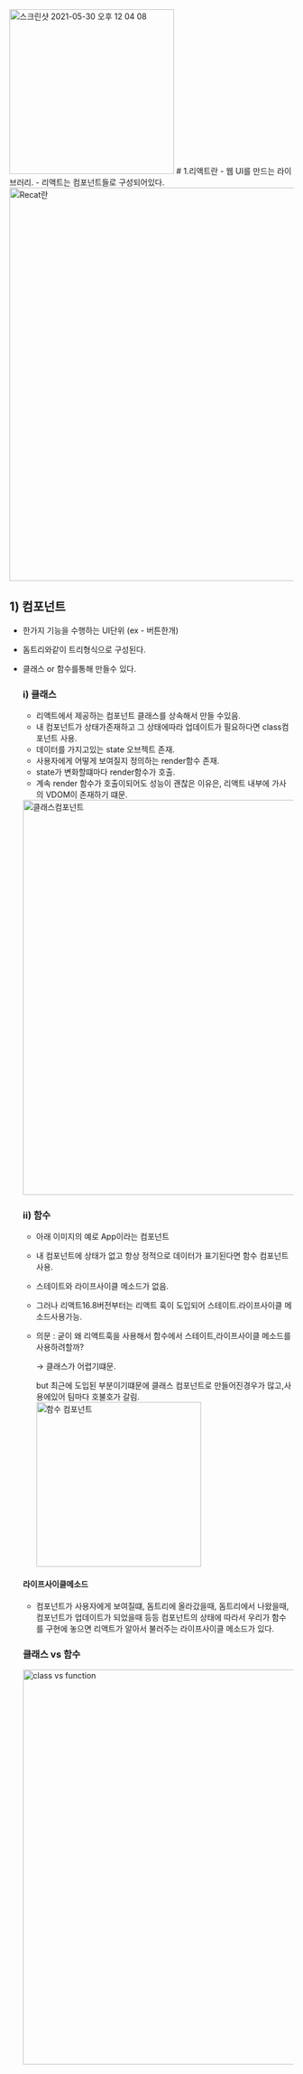 <img width="292" alt="스크린샷 2021-05-30 오후 12 04 08" src="https://user-images.githubusercontent.com/58588011/120090661-34ed4f00-c13f-11eb-97d3-c81443526905.png">
# 1.리액트란
- 웹 UI를 만드는 라이브러리.
- 리액트는 컴포넌트들로 구성되어있다.
<img width="697" alt="Recat란" src="https://user-images.githubusercontent.com/58588011/119258310-15689a80-bc04-11eb-9535-034fba23a3da.png">

## 1) 컴포넌트
- 한가지 기능을 수행하는 UI단위 (ex - 버튼한개)
- 돔트리와같이 트리형식으로 구성된다.
- 클래스 or 함수를통해 만들수 있다.

  ### i) 클래스
  - 리액트에서 제공하는 컴포넌트 클래스를 상속해서 만들 수있음.  
  - 내 컴포넌트가 상태가존재하고 그 상태에따라 업데이트가 필요하다면 class컴포넌트 사용.
  - 데이터를 가지고있는 state 오브젝트 존재.
  - 사용자에게 어떻게 보여질지 정의하는 render함수 존재.
  - state가 변화할떄마다 render함수가 호출.
  - 계속 render 함수가 호출이되어도 성능이 괜찮은 이유은, 리액트 내부에 가사의 VDOM이 존재하기 떄문.
  <img width="700" alt="클래스컴포넌트" src="https://user-images.githubusercontent.com/58588011/119258588-4bf2e500-bc05-11eb-85c0-4cc66fb2dce0.png">

  ### ii) 함수
  - 아래 이미지의 예로 App이라는 컴포넌트 
  - 내 컴포넌트에 상태가 없고 항상 정적으로 데이터가 표기된다면 함수 컴포넌트 사용.
  - 스테이트와 라이프사이클 메소드가 없음.
  - 그러나 리액트16.8버전부터는 리액트 훅이 도입되어 스테이트.라이프사이클 메소드사용가능.
  - 의문 : 굳이 왜 리액트훅을 사용해서 함수에서 스테이트,라이프사이클 메소드를 사용하려할까?

    → 클래스가 어렵기떄문.

    but 최근에 도입된 부분이기떄문에 클래스 컴포넌트로 만들어진경우가 많고,사용에있어 팀마다 호불호가 갈림.
    <img width="292" alt="함수 컴포넌트" src="https://user-images.githubusercontent.com/58588011/120090674-4d5d6980-c13f-11eb-88b9-324e7bad4ed2.png">


  #### 라이프사이클메소드 
   - 컴포넌트가 사용자에게 보여질떄, 돔트리에 올라갔을때, 돔트리에서 나왔을때, 컴포넌트가 업데이트가 되었을때
     등등 컴포넌트의 상태에 따라서 우리가 함수를 구현에 놓으면 리액트가 알아서 불러주는 라이프사이클 메소드가 있다. 
   
   
   ###  클래스 vs 함수
   
   
    <img width="700" alt="class vs function" src="https://user-images.githubusercontent.com/58588011/119259146-d1779480-bc07-11eb-9edc-c5e00a37be52.png">
